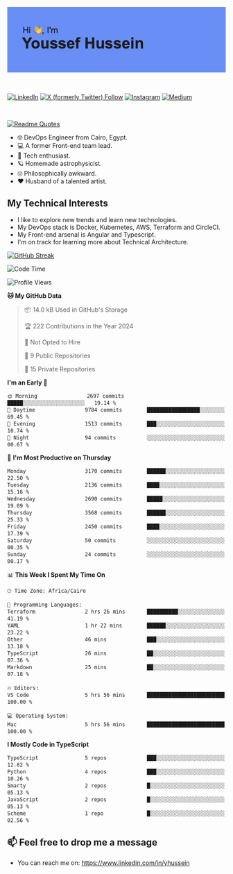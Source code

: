 [![Youssef's GitHub Banner](./assets/youssef-hussein.png)](https://github.com/yorki404)

</br>

[![LinkedIn](https://img.shields.io/badge/linkedin-%230077B5.svg?style=for-the-badge&logo=linkedin&logoColor=white)](https://www.linkedin.com/in/yhussein/)
[![X (formerly Twitter) Follow](https://img.shields.io/twitter/follow/devqik_?style=for-the-badge&logo=X&logoColor=White&labelColor=White)](https://twitter.com/devqik_)
[![Instagram](https://img.shields.io/badge/devqik-E4405F?style=for-the-badge&logo=Instagram&logoColor=white)](https://instagram.com/devqik)
[![Medium](https://img.shields.io/badge/Medium-12100E?style=for-the-badge&logo=medium&logoColor=white)](https://medium.com/@devqik)

</br>

[![Readme Quotes](https://quotes-github-readme.vercel.app/api?type=horizontal&theme=dark)](https://github.com/piyushsuthar/github-readme-quotes)

- :nerd_face: DevOps Engineer from Cairo, Egypt.
- :computer: A former Front-end team lead.
- :satellite: Tech enthusiast.
- :ringed_planet: Homemade astrophysicist.
- :roll_eyes: Philosophically awkward.
- :heart: Husband of a talented artist.

## My Technical Interests

- I like to explore new trends and learn new technologies.
- My DevOps stack is Docker, Kubernetes, AWS, Terraform and CircleCI.
- My Front-end arsenal is Angular and Typescript.
- I'm on track for learning more about Technical Architecture.

[![GitHub Streak](https://streak-stats.demolab.com/?user=devqik&theme=dark)](https://git.io/streak-stats)

<!--START_SECTION:waka-->
![Code Time](http://img.shields.io/badge/Code%20Time-721%20hrs%2033%20mins-blue)

![Profile Views](http://img.shields.io/badge/Profile%20Views-0-blue)

**🐱 My GitHub Data** 

> 📦 14.0 kB Used in GitHub's Storage 
 > 
> 🏆 222 Contributions in the Year 2024
 > 
> 🚫 Not Opted to Hire
 > 
> 📜 9 Public Repositories 
 > 
> 🔑 15 Private Repositories 
 > 
**I'm an Early 🐤** 

```text
🌞 Morning                2697 commits        █████░░░░░░░░░░░░░░░░░░░░   19.14 % 
🌆 Daytime                9784 commits        █████████████████░░░░░░░░   69.45 % 
🌃 Evening                1513 commits        ███░░░░░░░░░░░░░░░░░░░░░░   10.74 % 
🌙 Night                  94 commits          ░░░░░░░░░░░░░░░░░░░░░░░░░   00.67 % 
```
📅 **I'm Most Productive on Thursday** 

```text
Monday                   3170 commits        ██████░░░░░░░░░░░░░░░░░░░   22.50 % 
Tuesday                  2136 commits        ████░░░░░░░░░░░░░░░░░░░░░   15.16 % 
Wednesday                2690 commits        █████░░░░░░░░░░░░░░░░░░░░   19.09 % 
Thursday                 3568 commits        ██████░░░░░░░░░░░░░░░░░░░   25.33 % 
Friday                   2450 commits        ████░░░░░░░░░░░░░░░░░░░░░   17.39 % 
Saturday                 50 commits          ░░░░░░░░░░░░░░░░░░░░░░░░░   00.35 % 
Sunday                   24 commits          ░░░░░░░░░░░░░░░░░░░░░░░░░   00.17 % 
```


📊 **This Week I Spent My Time On** 

```text
🕑︎ Time Zone: Africa/Cairo

💬 Programming Languages: 
Terraform                2 hrs 26 mins       ██████████░░░░░░░░░░░░░░░   41.19 % 
YAML                     1 hr 22 mins        ██████░░░░░░░░░░░░░░░░░░░   23.22 % 
Other                    46 mins             ███░░░░░░░░░░░░░░░░░░░░░░   13.18 % 
TypeScript               26 mins             ██░░░░░░░░░░░░░░░░░░░░░░░   07.36 % 
Markdown                 25 mins             ██░░░░░░░░░░░░░░░░░░░░░░░   07.18 % 

🔥 Editors: 
VS Code                  5 hrs 56 mins       █████████████████████████   100.00 % 

💻 Operating System: 
Mac                      5 hrs 56 mins       █████████████████████████   100.00 % 
```

**I Mostly Code in TypeScript** 

```text
TypeScript               5 repos             ███░░░░░░░░░░░░░░░░░░░░░░   12.82 % 
Python                   4 repos             ███░░░░░░░░░░░░░░░░░░░░░░   10.26 % 
Smarty                   2 repos             █░░░░░░░░░░░░░░░░░░░░░░░░   05.13 % 
JavaScript               2 repos             █░░░░░░░░░░░░░░░░░░░░░░░░   05.13 % 
Scheme                   1 repo              █░░░░░░░░░░░░░░░░░░░░░░░░   02.56 % 
```




<!--END_SECTION:waka-->

## 📫 Feel free to drop me a message
- You can reach me on: https://www.linkedin.com/in/yhussein
